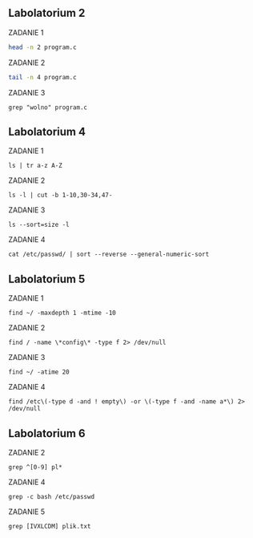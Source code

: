 ## Labolatorium 2 

ZADANIE 1

```sh
head -n 2 program.c
```

ZADANIE 2 

```sh
tail -n 4 program.c
```

ZADANIE 3

```ssh
grep "wolno" program.c
```

## Labolatorium 4

ZADANIE 1

```ssh
ls | tr a-z A-Z
```

ZADANIE 2

```ssh
ls -l | cut -b 1-10,30-34,47-
```

ZADANIE 3

```ssh
ls --sort=size -l
```

ZADANIE 4

```ssh
cat /etc/passwd/ | sort --reverse --general-numeric-sort
```

## Labolatorium 5

ZADANIE 1

```ssh
find ~/ -maxdepth 1 -mtime -10
```

ZADANIE 2

```ssh
find / -name \*config\* -type f 2> /dev/null
```

ZADANIE 3

```ssh
find ~/ -atime 20
```

ZADANIE 4

```ssh
find /etc\(-type d -and ! empty\) -or \(-type f -and -name a*\) 2> /dev/null
```

## Labolatorium 6

ZADANIE 2

```ssh
grep ^[0-9] pl*
```
ZADANIE 4

```ssh
grep -c bash /etc/passwd
```

ZADANIE 5

```ssh
grep [IVXLCDM] plik.txt
```

